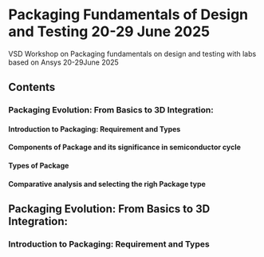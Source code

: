 # Packaging Fundamentals of Design and Testing 20-29 June 2025
VSD Workshop on Packaging fundamentals on design and testing with labs based on Ansys 20-29June 2025

## Contents
### Packaging Evolution: From Basics to 3D Integration:
#### Introduction to Packaging: Requirement and Types
#### Components of Package and its significance in semiconductor cycle
#### Types of Package 
#### Comparative analysis and selecting the righ Package type

## Packaging Evolution: From Basics to 3D Integration:
### Introduction to Packaging: Requirement and Types